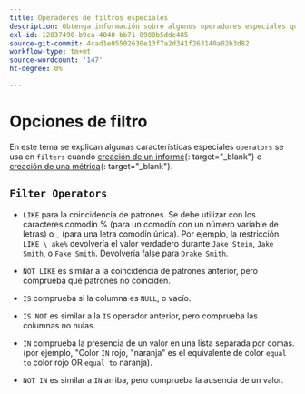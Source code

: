 ```yaml
---
title: Operadores de filtros especiales
description: Obtenga información sobre algunos operadores especiales que se utilizan en los filtros al crear un informe o una métrica.
exl-id: 12837490-b9ca-4040-bb71-8988b5dde485
source-git-commit: 4cad1e05502630e13f7a2d341f263140a02b3d82
workflow-type: tm+mt
source-wordcount: '147'
ht-degree: 0%

---
```


# Opciones de filtro

En este tema se explican algunas características especiales `operators` se usa en `filters` cuando [creación de un informe](../../tutorials/using-visual-report-builder.md){: target=&quot;_blank&quot;} o [creación de una métrica](../../data-user/reports/ess-manage-data-metrics.md){: target=&quot;_blank&quot;}.

## `Filter Operators`

* `LIKE` para la coincidencia de patrones. Se debe utilizar con los caracteres comodín % (para un comodín con un número variable de letras) o _ (para una letra comodín única).  Por ejemplo, la restricción `LIKE \_ake%` devolvería el valor verdadero durante `Jake Stein`, `Jake Smith`, o `Fake Smith`.  Devolvería false para `Drake Smith`.

* `NOT LIKE` es similar a la coincidencia de patrones anterior, pero comprueba qué patrones no coinciden.

* `IS` comprueba si la columna es `NULL`, o vacío.

* `IS NOT` es similar a la `IS` operador anterior, pero comprueba las columnas no nulas.

* `IN` comprueba la presencia de un valor en una lista separada por comas. (por ejemplo, &quot;Color `IN` rojo, &quot;naranja&quot; es el equivalente de color `equal to` color rojo OR `equal to` naranja).

* `NOT IN` es similar a `IN` arriba, pero comprueba la ausencia de un valor.
